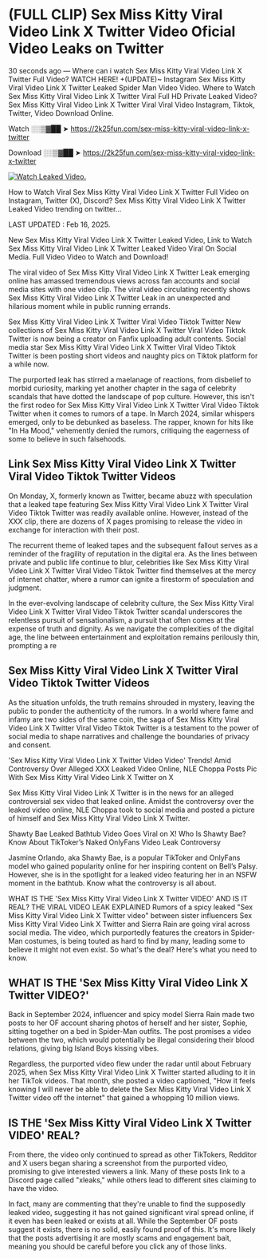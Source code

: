 # (FULL CLIP) Sex Miss Kitty Viral Video Link X Twitter Video Oficial Video Leaks on Twitter

30 seconds ago — Where can i watch Sex Miss Kitty Viral Video Link X Twitter Full Video? WATCH HERE! +(UPDATE)~ Instagram Sex Miss Kitty Viral Video Link X Twitter Leaked Spider Man Video Video. Where to Watch Sex Miss Kitty Viral Video Link X Twitter Viral Full HD Private Leaked Video? Sex Miss Kitty Viral Video Link X Twitter Viral Viral Video Instagram, Tiktok, Twitter, Video Download Online.

Watch ░░▒▓██ ➤ https://2k25fun.com/sex-miss-kitty-viral-video-link-x-twitter

Download ░░▒▓██ ➤ https://2k25fun.com/sex-miss-kitty-viral-video-link-x-twitter

[![Watch Leaked Video.](https://miro.medium.com/v2/resize:fit:828/format:webp/1*cilzJN44JGOrTw9NJCrNHA.gif "Watch Leaked Video")](https://2k25fun.com/sex-miss-kitty-viral-video-link-x-twitter)

How to Watch Viral Sex Miss Kitty Viral Video Link X Twitter Full Video on Instagram, Twitter (X), Discord? Sex Miss Kitty Viral Video Link X Twitter Leaked Video trending on twitter...

LAST UPDATED : Feb 16, 2025.

New Sex Miss Kitty Viral Video Link X Twitter Leaked Video, Link to Watch Sex Miss Kitty Viral Video Link X Twitter Leaked Video Viral On Social Media. Full Video Video to Watch and Download!

The viral video of Sex Miss Kitty Viral Video Link X Twitter Leak emerging online has amassed tremendous views across fan accounts and social media sites with one video clip. The viral video circulating recently shows Sex Miss Kitty Viral Video Link X Twitter Leak in an unexpected and hilarious moment while in public running errands.

Sex Miss Kitty Viral Video Link X Twitter Viral Video Tiktok Twitter New collections of Sex Miss Kitty Viral Video Link X Twitter Viral Video Tiktok Twitter is now being a creator on Fanfix uploading adult contents. Social media star Sex Miss Kitty Viral Video Link X Twitter Viral Video Tiktok Twitter is been posting short videos and naughty pics on Tiktok platform for a while now.

The purported leak has stirred a maelanage of reactions, from disbelief to morbid curiosity, marking yet another chapter in the saga of celebrity scandals that have dotted the landscape of pop culture. However, this isn't the first rodeo for Sex Miss Kitty Viral Video Link X Twitter Viral Video Tiktok Twitter when it comes to rumors of a tape. In March 2024, similar whispers emerged, only to be debunked as baseless. The rapper, known for hits like "In Ha Mood," vehemently denied the rumors, critiquing the eagerness of some to believe in such falsehoods.

## Link Sex Miss Kitty Viral Video Link X Twitter Viral Video Tiktok Twitter Videos

On Monday, X, formerly known as Twitter, became abuzz with speculation that a leaked tape featuring Sex Miss Kitty Viral Video Link X Twitter Viral Video Tiktok Twitter was readily available online. However, instead of the XXX clip, there are dozens of X pages promising to release the video in exchange for interaction with their post.

The recurrent theme of leaked tapes and the subsequent fallout serves as a reminder of the fragility of reputation in the digital era. As the lines between private and public life continue to blur, celebrities like Sex Miss Kitty Viral Video Link X Twitter Viral Video Tiktok Twitter find themselves at the mercy of internet chatter, where a rumor can ignite a firestorm of speculation and judgment.

In the ever-evolving landscape of celebrity culture, the Sex Miss Kitty Viral Video Link X Twitter Viral Video Tiktok Twitter scandal underscores the relentless pursuit of sensationalism, a pursuit that often comes at the expense of truth and dignity. As we navigate the complexities of the digital age, the line between entertainment and exploitation remains perilously thin, prompting a re

##  Sex Miss Kitty Viral Video Link X Twitter Viral Video Tiktok Twitter Videos

As the situation unfolds, the truth remains shrouded in mystery, leaving the public to ponder the authenticity of the rumors. In a world where fame and infamy are two sides of the same coin, the saga of Sex Miss Kitty Viral Video Link X Twitter Viral Video Tiktok Twitter is a testament to the power of social media to shape narratives and challenge the boundaries of privacy and consent.

'Sex Miss Kitty Viral Video Link X Twitter Video Video' Trends! Amid Controversy Over Alleged XXX Leaked Video Online, NLE Choppa Posts Pic With Sex Miss Kitty Viral Video Link X Twitter on X

Sex Miss Kitty Viral Video Link X Twitter is in the news for an alleged controversial sex video that leaked online. Amidst the controversy over the leaked video online, NLE Choppa took to social media and posted a picture of himself and Sex Miss Kitty Viral Video Link X Twitter.

Shawty Bae Leaked Bathtub Video Goes Viral on X! Who Is Shawty Bae? Know About TikToker’s Naked OnlyFans Video Leak Controversy

Jasmine Orlando, aka Shawty Bae, is a popular TikToker and OnlyFans model who gained popularity online for her inspiring content on Bell’s Palsy. However, she is in the spotlight for a leaked video featuring her in an NSFW moment in the bathtub. Know what the controversy is all about.

WHAT IS THE 'Sex Miss Kitty Viral Video Link X Twitter VIDEO' AND IS IT REAL? THE VIRAL VIDEO LEAK EXPLAINED Rumors of a spicy leaked "Sex Miss Kitty Viral Video Link X Twitter video" between sister influencers Sex Miss Kitty Viral Video Link X Twitter and Sierra Rain are going viral across social media. The video, which purportedly features the creators in Spider-Man costumes, is being touted as hard to find by many, leading some to believe it might not even exist. So what's the deal? Here's what you need to know.

## WHAT IS THE 'Sex Miss Kitty Viral Video Link X Twitter VIDEO?'

Back in September 2024, influencer and spicy model Sierra Rain made two posts to her OF account sharing photos of herself and her sister, Sophie, sitting together on a bed in Spider-Man outfits. The post promises a video between the two, which would potentially be illegal considering their blood relations, giving big Island Boys kissing vibes.

Regardless, the purported video flew under the radar until about February 2025, when Sex Miss Kitty Viral Video Link X Twitter started alluding to it in her TikTok videos. That month, she posted a video captioned, "How it feels knowing I will never be able to delete the Sex Miss Kitty Viral Video Link X Twitter video off the internet" that gained a whopping 10 million views.

## IS THE 'Sex Miss Kitty Viral Video Link X Twitter VIDEO' REAL?

From there, the video only continued to spread as other TikTokers, Redditor and X users began sharing a screenshot from the purported video, promising to give interested viewers a link. Many of these posts link to a Discord page called "xleaks," while others lead to different sites claiming to have the video.

In fact, many are commenting that they're unable to find the supposedly leaked video, suggesting it has not gained significant viral spread online, if it even has been leaked or exists at all. While the September OF posts suggest it exists, there is no solid, easily found proof of this. It's more likely that the posts advertising it are mostly scams and engagement bait, meaning you should be careful before you click any of those links.